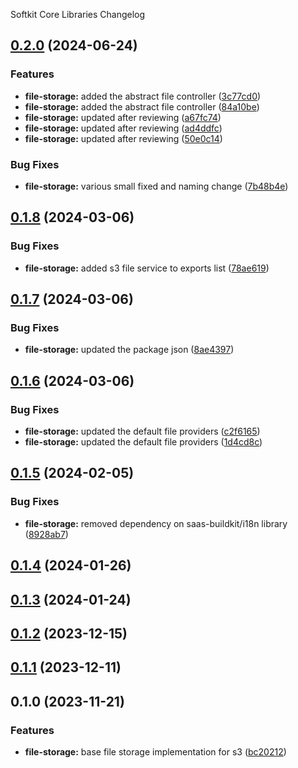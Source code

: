Softkit Core Libraries Changelog
## [0.2.0](https://github.com/softkitit/softkit-core/compare/file-storage-0.1.8...file-storage-0.2.0) (2024-06-24)


### Features

* **file-storage:** added the abstract file controller ([3c77cd0](https://github.com/softkitit/softkit-core/commit/3c77cd02a3736e165dd2bd58da6b047e265ef9e7))
* **file-storage:** added the abstract file controller ([84a10be](https://github.com/softkitit/softkit-core/commit/84a10bec5e45e1d6c4c767f6febcc39be6e64598))
* **file-storage:** updated after reviewing ([a67fc74](https://github.com/softkitit/softkit-core/commit/a67fc742dc5a849a46be34d0d0e4415bcd7f9a30))
* **file-storage:** updated after reviewing ([ad4ddfc](https://github.com/softkitit/softkit-core/commit/ad4ddfc85961e2532594e1b4c42afef39cc65d50))
* **file-storage:** updated after reviewing ([50e0c14](https://github.com/softkitit/softkit-core/commit/50e0c14f1f95ebfa796f8e4495b81011d1da8a4d))


### Bug Fixes

* **file-storage:** various small fixed and naming change ([7b48b4e](https://github.com/softkitit/softkit-core/commit/7b48b4e577e9d247e54c5aa637a0f8e027f7f88b))

## [0.1.8](https://github.com/softkitit/softkit-core/compare/file-storage-0.1.7...file-storage-0.1.8) (2024-03-06)


### Bug Fixes

* **file-storage:** added s3 file service to exports list ([78ae619](https://github.com/softkitit/softkit-core/commit/78ae61965fd08958e310f64b6f9fdf1c01612a38))

## [0.1.7](https://github.com/softkitit/softkit-core/compare/file-storage-0.1.6...file-storage-0.1.7) (2024-03-06)


### Bug Fixes

* **file-storage:** updated the package json ([8ae4397](https://github.com/softkitit/softkit-core/commit/8ae43976b9ea16f6341afc4ff4f11e2945dceaea))

## [0.1.6](https://github.com/softkitit/softkit-core/compare/file-storage-0.1.5...file-storage-0.1.6) (2024-03-06)


### Bug Fixes

* **file-storage:** updated the default file providers ([c2f6165](https://github.com/softkitit/softkit-core/commit/c2f616572072bb9bf1c0ff0c36f4dff288d057f4))
* **file-storage:** updated the default file providers ([1d4cd8c](https://github.com/softkitit/softkit-core/commit/1d4cd8c7fc926d7083f10ab616d6a3a5a27116c2))

## [0.1.5](https://github.com/softkitit/softkit-core/compare/file-storage-0.1.4...file-storage-0.1.5) (2024-02-05)


### Bug Fixes

* **file-storage:** removed dependency on saas-buildkit/i18n library ([8928ab7](https://github.com/softkitit/softkit-core/commit/8928ab7bdd85f64b209a70d2484655102929214b))

## [0.1.4](https://github.com/softkitit/softkit-core/compare/file-storage-0.1.3...file-storage-0.1.4) (2024-01-26)

## [0.1.3](https://github.com/softkitit/softkit-core/compare/file-storage-0.1.2...file-storage-0.1.3) (2024-01-24)

## [0.1.2](https://github.com/softkitit/softkit-core/compare/file-storage-0.1.1...file-storage-0.1.2) (2023-12-15)

## [0.1.1](https://github.com/softkitit/softkit-core/compare/file-storage-0.1.0...file-storage-0.1.1) (2023-12-11)

## 0.1.0 (2023-11-21)


### Features

* **file-storage:** base file storage implementation for s3 ([bc20212](https://github.com/softkitit/softkit-core/commit/bc20212c5a7b6dd78e67556ad93ea54080ab00db))
